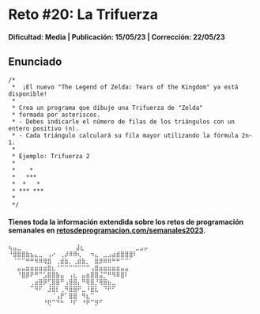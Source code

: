 # Reto #20: La Trifuerza
#### Dificultad: Media | Publicación: 15/05/23 | Corrección: 22/05/23

## Enunciado

```
/*
 *	¡El nuevo "The Legend of Zelda: Tears of the Kingdom" ya está disponible! 
 *
 * Crea un programa que dibuje una Trifuerza de "Zelda"
 * formada por asteriscos.
 * - Debes indicarle el número de filas de los triángulos con un entero positivo (n).
 * - Cada triángulo calculará su fila mayor utilizando la fórmula 2n-1.
 *
 * Ejemplo: Trifuerza 2
 * 
 *    *
 *   ***
 *  *   *
 * *** ***
 *
 */
```
#### Tienes toda la información extendida sobre los retos de programación semanales en **[retosdeprogramacion.com/semanales2023](https://retosdeprogramacion.com/semanales2023)**.

    ⢦⣤⣀⠀⠀⠀⠀⠀⠀⠀ ⠀⠀⠀⠀ ⣼⣆⠀⠀⠀⠀⠀⠀⠀⠀⠀⠀⠀ ⣀⣠⡤
    ⠘⣿⣿⣿⣷⣦⣄⣀⠀⢠⠔⠀⢀⡼⠿⠿⢆⠀⠀⠲⣄⠀⣀⣠⣴⣾⣿⣿⣿⠇
    ⠀⠈⠉⠉⠛⠛⠻⠿⢿⣿⠀⢀⣾⣷⡀⢀⣾⣷⡀⠀⣿⡿⠿⠿⠛⠛⠉⠉⠁⠀
    ⠀⠀⣤⣤⣶⣶⣶⣶⣶⣿⣆⠈⠉⠉⠉⠉⠉⠉⠉⢠⣿⣶⣶⣶⣶⣶⣤⣤⠀⠀
    ⠀⠀⠘⣿⡿⠟⠛⠉⣡⣿⣿⣷⣤⠀⢠⣆⠀⣤⣶⣿⣿⣬⡉⠛⠻⠿⣿⠇⠀⠀
    ⠀⠀⠀⠀⠀⢀⣴⣿⡿⢋⣿⣿⠛⢠⣿⣿⡄⠛⢿⣿⡘⢿⣿⣦⣀⠀⠀⠀⠀⠀
    ⠀⠀⠀⠀⠀⠉⠻⠏⠀⣸⣿⡇⢀⠻⣿⣿⠟⣀⠸⣿⣇⠀⠙⠟⠋⠀⠀⠀⠀⠀
    ⠀⠀⠀⠀⠀⠀⠀⠀⠀⠀⠈⢠⡟⠁⣿⣿⠀⠻⣆⠉⠀⠀⠀⠀⠀⠀⠀⠀⠀⠀
    ⠀⠀⠀⠀⠀⠀⠀⠀⠘⢟⠉⠙⠓⠀⠘⠏⠀⠘⠟⠉⡻⠋⠀⠀⠀⠀⠀